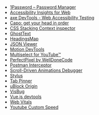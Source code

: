 <ul>
  <li>
    <a
      href="https://chrome.google.com/webstore/detail/1password-%E2%80%93-password-mana/aeblfdkhhhdcdjpifhhbdiojplfjncoa">
      1Password – Password Manager
    </a>
  </li>
  <li>
    <a href="https://chromewebstore.google.com/detail/accessibility-insights-fo/pbjjkligggfmakdaogkfomddhfmpjeni">
      Accessibility Insights for Web
    </a>
  </li>
  <li>
    <a href="https://chromewebstore.google.com/detail/axe-devtools-web-accessib/lhdoppojpmngadmnindnejefpokejbdd">
      axe DevTools - Web Accessibility Testing
    </a>
  </li>
  <li>
    <a
      href="https://chrome.google.com/webstore/detail/capo-get-your-%EF%B9%A4%F0%9D%9A%91%F0%9D%9A%8E%F0%9D%9A%8A%F0%9D%9A%8D%EF%B9%A5/ohabpnaccigjhkkebjofhpmebofgpbeb">
      Capo: get your head in order
    </a>
  </li>
  <li>
    <a href="https://chrome.google.com/webstore/detail/css-stacking-context-insp/apjeljpachdcjkgnamgppgfkmddadcki">
      CSS Stacking Context inspector
    </a>
  </li>
  <li>
    <a href="https://chrome.google.com/webstore/detail/ghosttext/godiecgffnchndlihlpaajjcplehddca">
      GhostText
    </a>
  </li>
  <li>
    <a href="https://chromewebstore.google.com/detail/headingsmap/flbjommegcjonpdmenkdiocclhjacmbi">
      HeadingsMap
    </a>
  </li>
  <li>
    <a href="https://chrome.google.com/webstore/detail/json-viewer/gbmdgpbipfallnflgajpaliibnhdgobh">
      JSON Viewer
    </a>
  </li>
  <li>
    <a href="https://chrome.google.com/webstore/detail/motion-devtools/mnbliiaiiflhmnndmoidhddombbmgcdk">
      Motion DevTools
    </a>
  </li>
  <li>
    <a href="https://chrome.google.com/webstore/detail/multiselect-for-youtube/gpgbiinpmelaihndlegbgfkmnpofgfei">
      Multiselect for YouTube™
    </a>
  </li>
  <li>
    <a href="https://chrome.google.com/webstore/detail/perfectpixel-by-welldonec/dkaagdgjmgdmbnecmcefdhjekcoceebi">
      PerfectPixel by WellDoneCode
    </a>
  </li>
  <li>
    <a href="https://chrome.google.com/webstore/detail/postman-interceptor/aicmkgpgakddgnaphhhpliifpcfhicfo">
      Postman Interceptor
    </a>
  </li>
  <li>
    <a href="https://chrome.google.com/webstore/detail/scroll-driven-animations/ojihehfngalmpghicjgbfdmloiifhoce">
      Scroll-Driven Animations Debugger
    </a>
  </li>
  <li>
    <a href="https://chrome.google.com/webstore/detail/stylus/clngdbkpkpeebahjckkjfobafhncgmne">
      Stylus
    </a>
  </li>
  <li>
    <a href="https://chromewebstore.google.com/detail/tab-pinner-keyboard-short/mbcjcnomlakhkechnbhmfjhnnllpbmlh">
      Tab Pinner
    </a>
  </li>
  <li>
    <a href="https://chrome.google.com/webstore/detail/ublock-origin/cjpalhdlnbpafiamejdnhcphjbkeiagm">
      uBlock Origin
    </a>
  </li>
  <li>
    <a href="https://chrome.google.com/webstore/detail/visbug/cdockenadnadldjbbgcallicgledbeoc">
      VisBug
    </a>
  </li>
  <li>
    <a href="https://chrome.google.com/webstore/detail/vuejs-devtools/nhdogjmejiglipccpnnnanhbledajbpd">
      Vue.js devtools
    </a>
  </li>
  <li>
    <a href="https://chrome.google.com/webstore/detail/web-vitals/ahfhijdlegdabablpippeagghigmibma">
      Web Vitals
    </a>
  </li>
  <li>
    <a href="https://chromewebstore.google.com/detail/youtube-custom-speed/kmfcinojnfabkpndlgomnfjllgeppegb">
      Youtube Custom Speed
    </a>
  </li>
</ul>